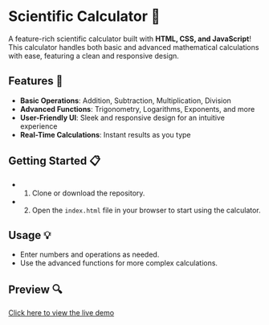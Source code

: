 # Scientific Calculator 🧮

A feature-rich scientific calculator built with **HTML, CSS, and JavaScript**! This calculator handles both basic and advanced mathematical calculations with ease, featuring a clean and responsive design.

## Features 🚀

- **Basic Operations**: Addition, Subtraction, Multiplication, Division
- **Advanced Functions**: Trigonometry, Logarithms, Exponents, and more
- **User-Friendly UI**: Sleek and responsive design for an intuitive experience
- **Real-Time Calculations**: Instant results as you type

## Getting Started 📋

- 1. Clone or download the repository.
- 2. Open the `index.html` file in your browser to start using the calculator.

## Usage 💡

- Enter numbers and operations as needed.
- Use the advanced functions for more complex calculations.

## Preview 🔍

[Click here to view the live demo](YOUR_LINK_HERE)
